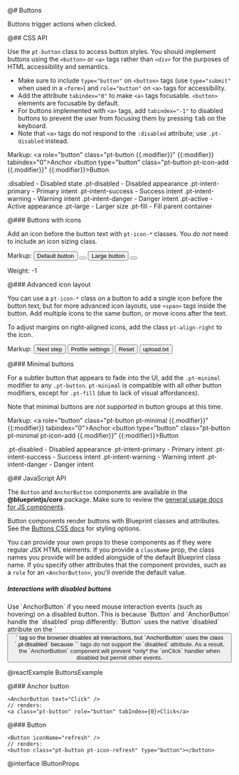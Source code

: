 @# Buttons

Buttons trigger actions when clicked.

@## CSS API

Use the `pt-button` class to access button styles. You should implement buttons using the
`<button>` or `<a>` tags rather than `<div>` for the purposes of HTML accessibility and semantics.

- Make sure to include `type="button"` on `<button>` tags (use `type="submit"` when used in a
`<form>`) and `role="button"` on `<a>` tags for accessibility.
- Add the attribute `tabindex="0"` to make `<a>` tags focusable. `<button>` elements are
focusable by default.
- For buttons implemented with `<a>` tags, add `tabindex="-1"` to disabled buttons to prevent the
user from focusing them by pressing <kbd class="pt-key">tab</kbd> on the keyboard.
- Note that `<a>` tags do not respond to the `:disabled` attribute; use `.pt-disabled` instead.

Markup:
<a role="button" class="pt-button {{.modifier}}" {{:modifier}} tabindex="0">Anchor</a>
<button type="button" class="pt-button pt-icon-add {{.modifier}}" {{:modifier}}>Button</button>

:disabled - Disabled state
.pt-disabled - Disabled appearance
.pt-intent-primary - Primary intent
.pt-intent-success - Success intent
.pt-intent-warning - Warning intent
.pt-intent-danger - Danger intent
.pt-active - Active appearance
.pt-large - Larger size
.pt-fill - Fill parent container

@### Buttons with icons

Add an icon before the button text with `pt-icon-*` classes.
You _do not_ need to include an icon sizing class.

Markup:
<button type="button" class="pt-button pt-icon-add">Default button</button>
<button type="button" class="pt-button pt-icon-refresh"></button>
<button type="button" class="pt-button pt-large pt-icon-add">Large button</button>
<button type="button" class="pt-button pt-large pt-icon-refresh"></button>

Weight: -1

@### Advanced icon layout

You can use a `pt-icon-*` class on a button to add a single icon before the button
text, but for more advanced icon layouts, use `<span>` tags inside the button.
Add multiple icons to the same button, or move icons after the text.

To adjust margins on right-aligned icons, add the class `pt-align-right` to the icon.

Markup:
<button type="button" class="pt-button pt-intent-success">
Next step
<span class="pt-icon-standard pt-icon-arrow-right pt-align-right"></span>
</button>
<button type="button" class="pt-button">
<span class="pt-icon-standard pt-icon-user"></span>
Profile settings
<span class="pt-icon-standard pt-icon-caret-down pt-align-right"></span>
</button>
<button type="button" class="pt-button pt-intent-danger">
Reset
<span class="pt-icon-standard pt-icon-refresh pt-align-right"></span>
</button>
<button type="button" class="pt-button pt-large">
<span class="pt-icon-standard pt-icon-document"></span>
upload.txt
<span class="pt-icon-standard pt-icon-cross pt-align-right"></span>
</button>

@### Minimal buttons

For a subtler button that appears to fade into the UI, add the `.pt-minimal` modifier
to any `.pt-button`. `pt-minimal` is compatible with all other button modifiers,
except for `.pt-fill` (due to lack of visual affordances).

Note that minimal buttons are _not supported_ in button groups at this time.

Markup:
<a role="button" class="pt-button pt-minimal {{.modifier}}" {{:modifier}} tabindex="0">Anchor</a>
<button type="button" class="pt-button pt-minimal pt-icon-add {{.modifier}}" {{:modifier}}>Button</button>

.pt-disabled - Disabled appearance
.pt-intent-primary - Primary intent
.pt-intent-success - Success intent
.pt-intent-warning - Warning intent
.pt-intent-danger - Danger intent

@## JavaScript API

The `Button` and `AnchorButton` components are available in the __@blueprintjs/core__ package.
Make sure to review the [general usage docs for JS components](#components.usage).

Button components render buttons with Blueprint classes and attributes.
See the [Buttons CSS docs](#components.button.css) for styling options.

You can provide your own props to these components as if they were regular JSX HTML elements. If you
provide a `className` prop, the class names you provide will be added alongside of the default
Blueprint class name. If you specify other attributes that the component provides, such as a `role`
for an `<AnchorButton>`, you'll overide the default value.

<div class="pt-callout pt-intent-danger pt-icon-error">
<h5>Interactions with disabled buttons</h5>
Use `AnchorButton` if you need mouse interaction events (such as hovering) on a disabled button.
This is because `Button` and `AnchorButton` handle the `disabled` prop differently: `Button` uses
the native `disabled` attribute on the `<button>` tag so the browser disables all interactions,
but `AnchorButton` uses the class `.pt-disabled` because `<a>` tags do not support the `disabled`
attribute. As a result, the `AnchorButton` component will prevent *only* the `onClick` handler
when disabled but permit other events.
</div>

@reactExample ButtonsExample

@### Anchor button

```
<AnchorButton text="Click" />
// renders:
<a class="pt-button" role="button" tabIndex={0}>Click</a>
```

@### Button

```
<Button iconName="refresh" />
// renders:
<button class="pt-button pt-icon-refresh" type="button"></button>
```

@interface IButtonProps
